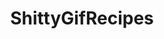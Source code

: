 ---
title: ShittyGifRecipes
crosslinks:
- GifRecipes
- livven
- youtubefactsbot
- anti_gif_bot
- ketchuphate
- thisiswhyyourefat
- PutAnEggOnIt
- nocontext
- mildlybutthole
- youtubot
- pcmasterrace
- grilledcheese
- WeWantPlates
- france
- avocadosgonewild
- TitlePapercut
- shittyfoodporn
- lolwat
- SushiAbomination
- mildlyinteresting
---